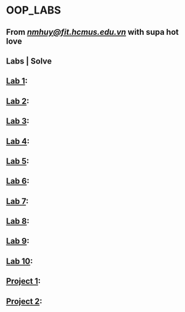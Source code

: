 # OOP_LABS

## From ***nmhuy@fit.hcmus.edu.vn*** with supa hot love

## Labs     |                                                                   Solve

## [Lab 1]():

## [Lab 2]():

## [Lab 3]():

## [Lab 4]():

## [Lab 5]():

## [Lab 6]():

## [Lab 7]():

## [Lab 8]():

## [Lab 9]():

## [Lab 10]():

## [Project 1]():

## [Project 2]():



